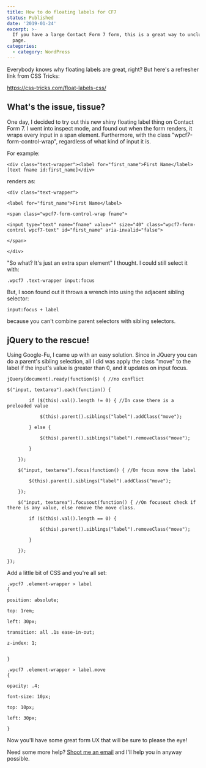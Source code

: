 ```yaml
---
title: How to do floating labels for CF7
status: Published
date: '2019-01-24'
excerpt: >-
  If you have a large Contact Form 7 form, this is a great way to unclutter your
  page.
categories:
  - category: WordPress
---
```

Everybody knows why floating labels are great, right? But here's a refresher link from CSS Tricks:

https://css-tricks.com/float-labels-css/

## What's the issue, tissue?

One day, I decided to try out this new shiny floating label thing on Contact Form 7. I went into inspect mode, and found out when the form renders, it wraps every input in a span element. Furthermore, with the class "wpcf7-form-control-wrap", regardless of what kind of input it is. 

For example:

```
<div class="text-wrapper"><label for="first_name">First Name</label>[text fname id:first_name]</div>
```

renders as:

```
<div class="text-wrapper">
```

```
<label for="first_name">First Name</label>
```

```
<span class="wpcf7-form-control-wrap fname">
```

```
<input type="text" name="fname" value="" size="40" class="wpcf7-form-control wpcf7-text" id="first_name" aria-invalid="false">
```

```
</span>
```

```
</div>
```

"So what? It's just an extra span element" I thought. I could still select it with:

```
.wpcf7 .text-wrapper input:focus
```

But, I soon found out it throws a wrench into using the adjacent sibling selector:

```
input:focus + label
```

 because you can't combine parent selectors with sibling selectors.

## jQuery to the rescue!

Using Google-Fu, I came up with an easy solution. Since in JQuery you can do a parent's sibling selection, all I did was apply the class "move" to the label if the input's value is greater than 0, and it updates on input focus.

```
jQuery(document).ready(function($) { //no conflict
```

```
$("input, textarea").each(function() {
```

```
        if ($(this).val().length != 0) { //In case there is a preloaded value
```

```
            $(this).parent().siblings("label").addClass("move");
```

```
        } else {
```

```
            $(this).parent().siblings("label").removeClass("move");
```

```
        }
```

```
    });
```

```
    $("input, textarea").focus(function() { //On focus move the label
```

```
        $(this).parent().siblings("label").addClass("move");
```

```
    });
```

```
    $("input, textarea").focusout(function() { //On focusout check if there is any value, else remove the move class.
```

```
        if ($(this).val().length == 0) {
```

```
            $(this).parent().siblings("label").removeClass("move");
```

```
        }
```

```
    });
```

```
});
```

Add a little bit of CSS and you're all set:

```
.wpcf7 .element-wrapper > label{
```

```
position: absolute;
```

```
top: 1rem;
```

```
left: 30px;
```

```
transition: all .1s ease-in-out;
```

```
z-index: 1;
```

```
}
```

```
.wpcf7 .element-wrapper > label.move{
```

```
opacity: .4;
```

```
font-size: 10px;
```

```
top: 10px;
```

```
left: 30px;
```

```
}
```

Now you'll have some great form UX that will be sure to please the eye!

Need some more help? [Shoot me an email](https://jasonsomai.com/contact/) and I'll help you in anyway possible.

